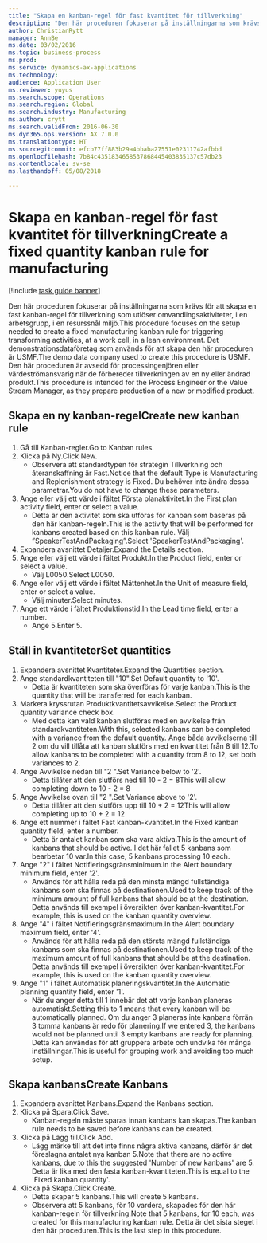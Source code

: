 ```yaml
--- 
title: "Skapa en kanban-regel för fast kvantitet för tillverkning"
description: "Den här proceduren fokuserar på inställningarna som krävs för att skapa en fast kanban-regel för tillverkning som utlöser omvandlingsaktiviteter, i en arbetsgrupp, i en resurssnål miljö."
author: ChristianRytt
manager: AnnBe
ms.date: 03/02/2016
ms.topic: business-process
ms.prod: 
ms.service: dynamics-ax-applications
ms.technology: 
audience: Application User
ms.reviewer: yuyus
ms.search.scope: Operations
ms.search.region: Global
ms.search.industry: Manufacturing
ms.author: crytt
ms.search.validFrom: 2016-06-30
ms.dyn365.ops.version: AX 7.0.0
ms.translationtype: HT
ms.sourcegitcommit: efcb77ff883b29a4bbaba27551e02311742afbbd
ms.openlocfilehash: 7b84c4351834658537868445403835137c57db23
ms.contentlocale: sv-se
ms.lasthandoff: 05/08/2018

---
```

# <a name="create-a-fixed-quantity-kanban-rule-for-manufacturing"></a><span data-ttu-id="5f70e-103">Skapa en kanban-regel för fast kvantitet för tillverkning</span><span class="sxs-lookup"><span data-stu-id="5f70e-103">Create a fixed quantity kanban rule for manufacturing</span></span>

[!include [task guide banner](../../includes/task-guide-banner.md)]

<span data-ttu-id="5f70e-104">Den här proceduren fokuserar på inställningarna som krävs för att skapa en fast kanban-regel för tillverkning som utlöser omvandlingsaktiviteter, i en arbetsgrupp, i en resurssnål miljö.</span><span class="sxs-lookup"><span data-stu-id="5f70e-104">This procedure focuses on the setup needed to create a fixed manufacturing kanban rule for triggering transforming activities, at a work cell, in a lean environment.</span></span> <span data-ttu-id="5f70e-105">Det demonstrationsdataföretag som används för att skapa den här proceduren är USMF.</span><span class="sxs-lookup"><span data-stu-id="5f70e-105">The demo data company used to create this procedure is USMF.</span></span> <span data-ttu-id="5f70e-106">Den här proceduren är avsedd för processingenjören eller värdeströmansvarig när de förbereder tillverkningen av en ny eller ändrad produkt.</span><span class="sxs-lookup"><span data-stu-id="5f70e-106">This procedure is intended for the Process Engineer or the Value Stream Manager, as they prepare production of a new or modified product.</span></span>


## <a name="create-new-kanban-rule"></a><span data-ttu-id="5f70e-107">Skapa en ny kanban-regel</span><span class="sxs-lookup"><span data-stu-id="5f70e-107">Create new kanban rule</span></span>
1. <span data-ttu-id="5f70e-108">Gå till Kanban-regler.</span><span class="sxs-lookup"><span data-stu-id="5f70e-108">Go to Kanban rules.</span></span>
2. <span data-ttu-id="5f70e-109">Klicka på Ny.</span><span class="sxs-lookup"><span data-stu-id="5f70e-109">Click New.</span></span>
    * <span data-ttu-id="5f70e-110">Observera att standardtypen för strategin Tillverkning och återanskaffning är Fast.</span><span class="sxs-lookup"><span data-stu-id="5f70e-110">Notice that the default Type is Manufacturing and Replenishment strategy is Fixed.</span></span> <span data-ttu-id="5f70e-111">Du behöver inte ändra dessa parametrar.</span><span class="sxs-lookup"><span data-stu-id="5f70e-111">You do not have to change these parameters.</span></span>  
3. <span data-ttu-id="5f70e-112">Ange eller välj ett värde i fältet Första planaktivitet.</span><span class="sxs-lookup"><span data-stu-id="5f70e-112">In the First plan activity field, enter or select a value.</span></span>
    * <span data-ttu-id="5f70e-113">Detta är den aktivitet som ska utföras för kanban som baseras på den här kanban-regeln.</span><span class="sxs-lookup"><span data-stu-id="5f70e-113">This is the activity that will be performed for kanbans created based on this kanban rule.</span></span>  <span data-ttu-id="5f70e-114">Välj ”SpeakerTestAndPackaging”.</span><span class="sxs-lookup"><span data-stu-id="5f70e-114">Select 'SpeakerTestAndPackaging'.</span></span>  
4. <span data-ttu-id="5f70e-115">Expandera avsnittet Detaljer.</span><span class="sxs-lookup"><span data-stu-id="5f70e-115">Expand the Details section.</span></span>
5. <span data-ttu-id="5f70e-116">Ange eller välj ett värde i fältet Produkt.</span><span class="sxs-lookup"><span data-stu-id="5f70e-116">In the Product field, enter or select a value.</span></span>
    * <span data-ttu-id="5f70e-117">Välj L0050.</span><span class="sxs-lookup"><span data-stu-id="5f70e-117">Select L0050.</span></span>  
6. <span data-ttu-id="5f70e-118">Ange eller välj ett värde i fältet Måttenhet.</span><span class="sxs-lookup"><span data-stu-id="5f70e-118">In the Unit of measure field, enter or select a value.</span></span>
    * <span data-ttu-id="5f70e-119">Välj minuter.</span><span class="sxs-lookup"><span data-stu-id="5f70e-119">Select minutes.</span></span>  
7. <span data-ttu-id="5f70e-120">Ange ett värde i fältet Produktionstid.</span><span class="sxs-lookup"><span data-stu-id="5f70e-120">In the Lead time field, enter a number.</span></span>
    * <span data-ttu-id="5f70e-121">Ange 5.</span><span class="sxs-lookup"><span data-stu-id="5f70e-121">Enter 5.</span></span>  

## <a name="set-quantities"></a><span data-ttu-id="5f70e-122">Ställ in kvantiteter</span><span class="sxs-lookup"><span data-stu-id="5f70e-122">Set quantities</span></span>
1. <span data-ttu-id="5f70e-123">Expandera avsnittet Kvantiteter.</span><span class="sxs-lookup"><span data-stu-id="5f70e-123">Expand the Quantities section.</span></span>
2. <span data-ttu-id="5f70e-124">Ange standardkvantiteten till "10".</span><span class="sxs-lookup"><span data-stu-id="5f70e-124">Set Default quantity to '10'.</span></span>
    * <span data-ttu-id="5f70e-125">Detta är kvantiteten som ska överföras för varje kanban.</span><span class="sxs-lookup"><span data-stu-id="5f70e-125">This is the quantity that will be transferred for each kanban.</span></span>  
3. <span data-ttu-id="5f70e-126">Markera kryssrutan Produktkvantitetsavvikelse.</span><span class="sxs-lookup"><span data-stu-id="5f70e-126">Select the Product quantity variance check box.</span></span>
    * <span data-ttu-id="5f70e-127">Med detta kan vald kanban slutföras med en avvikelse från standardkvantiteten.</span><span class="sxs-lookup"><span data-stu-id="5f70e-127">With this, selected kanbans can be completed with a variance from the default quantity.</span></span>  <span data-ttu-id="5f70e-128">Ange båda avvikelserna till 2 om du vill tillåta att kanban slutförs med en kvantitet från 8 till 12.</span><span class="sxs-lookup"><span data-stu-id="5f70e-128">To allow kanbans to be completed with a quantity from 8 to 12, set both variances to 2.</span></span>  
4. <span data-ttu-id="5f70e-129">Ange Avvikelse nedan till "2 ".</span><span class="sxs-lookup"><span data-stu-id="5f70e-129">Set Variance below to '2'.</span></span>
    * <span data-ttu-id="5f70e-130">Detta tillåter att den slutförs ned till 10 - 2 = 8</span><span class="sxs-lookup"><span data-stu-id="5f70e-130">This will allow completing down to 10 - 2 = 8</span></span>  
5. <span data-ttu-id="5f70e-131">Ange Avvikelse ovan till "2 ".</span><span class="sxs-lookup"><span data-stu-id="5f70e-131">Set Variance above to '2'.</span></span>
    * <span data-ttu-id="5f70e-132">Detta tillåter att den slutförs upp till 10 + 2 = 12</span><span class="sxs-lookup"><span data-stu-id="5f70e-132">This will allow completing up to 10 + 2 = 12</span></span>  
6. <span data-ttu-id="5f70e-133">Ange ett nummer i fältet Fast kanban-kvantitet.</span><span class="sxs-lookup"><span data-stu-id="5f70e-133">In the Fixed kanban quantity field, enter a number.</span></span>
    * <span data-ttu-id="5f70e-134">Detta är antalet kanban som ska vara aktiva.</span><span class="sxs-lookup"><span data-stu-id="5f70e-134">This is the amount of kanbans that should be active.</span></span> <span data-ttu-id="5f70e-135">I det här fallet 5 kanbans som bearbetar 10 var.</span><span class="sxs-lookup"><span data-stu-id="5f70e-135">In this case, 5 kanbans processing 10 each.</span></span>  
7. <span data-ttu-id="5f70e-136">Ange "2" i fältet Notifieringsgränsminimum.</span><span class="sxs-lookup"><span data-stu-id="5f70e-136">In the Alert boundary minimum field, enter '2'.</span></span>
    * <span data-ttu-id="5f70e-137">Används för att hålla reda på den minsta mängd fullständiga kanbans som ska finnas på destinationen.</span><span class="sxs-lookup"><span data-stu-id="5f70e-137">Used to keep track of the minimum amount of full kanbans that should be at the destination.</span></span> <span data-ttu-id="5f70e-138">Detta används till exempel i översikten över kanban-kvantitet.</span><span class="sxs-lookup"><span data-stu-id="5f70e-138">For example, this is used on the kanban quantity overview.</span></span>  
8. <span data-ttu-id="5f70e-139">Ange "4" i fältet Notifieringsgränsmaximum.</span><span class="sxs-lookup"><span data-stu-id="5f70e-139">In the Alert boundary maximum field, enter '4'.</span></span>
    * <span data-ttu-id="5f70e-140">Används för att hålla reda på den största mängd fullständiga kanbans som ska finnas på destinationen.</span><span class="sxs-lookup"><span data-stu-id="5f70e-140">Used to keep track of the maximum amount of full kanbans that should be at the destination.</span></span> <span data-ttu-id="5f70e-141">Detta används till exempel i översikten över kanban-kvantitet.</span><span class="sxs-lookup"><span data-stu-id="5f70e-141">For example, this is used on the kanban quantity overview.</span></span>  
9. <span data-ttu-id="5f70e-142">Ange "1" i fältet Automatisk planeringskvantitet.</span><span class="sxs-lookup"><span data-stu-id="5f70e-142">In the Automatic planning quantity field, enter '1'.</span></span>
    * <span data-ttu-id="5f70e-143">När du anger detta till 1 innebär det att varje kanban planeras automatiskt.</span><span class="sxs-lookup"><span data-stu-id="5f70e-143">Setting this to 1 means that every kanban will be automatically planned.</span></span>   <span data-ttu-id="5f70e-144">Om du anger 3 planeras inte kanbans förrän 3 tomma kanbans är redo för planering.</span><span class="sxs-lookup"><span data-stu-id="5f70e-144">If we entered 3, the kanbans would not be planned until 3 empty kanbans are ready for planning.</span></span> <span data-ttu-id="5f70e-145">Detta kan användas för att gruppera arbete och undvika för många inställningar.</span><span class="sxs-lookup"><span data-stu-id="5f70e-145">This is useful for grouping work and avoiding too much setup.</span></span>  

## <a name="create-kanbans"></a><span data-ttu-id="5f70e-146">Skapa kanbans</span><span class="sxs-lookup"><span data-stu-id="5f70e-146">Create Kanbans</span></span>
1. <span data-ttu-id="5f70e-147">Expandera avsnittet Kanbans.</span><span class="sxs-lookup"><span data-stu-id="5f70e-147">Expand the Kanbans section.</span></span>
2. <span data-ttu-id="5f70e-148">Klicka på Spara.</span><span class="sxs-lookup"><span data-stu-id="5f70e-148">Click Save.</span></span>
    * <span data-ttu-id="5f70e-149">Kanban-regeln måste sparas innan kanbans kan skapas.</span><span class="sxs-lookup"><span data-stu-id="5f70e-149">The kanban rule needs to be saved before kanbans can be created.</span></span>  
3. <span data-ttu-id="5f70e-150">Klicka på Lägg till.</span><span class="sxs-lookup"><span data-stu-id="5f70e-150">Click Add.</span></span>
    * <span data-ttu-id="5f70e-151">Lägg märke till att det inte finns några aktiva kanbans, därför är det föreslagna antalet nya kanban 5.</span><span class="sxs-lookup"><span data-stu-id="5f70e-151">Note that there are no active kanbans, due to this the suggested 'Number of new kanbans' are 5.</span></span> <span data-ttu-id="5f70e-152">Detta är lika med den fasta kanban-kvantiteten.</span><span class="sxs-lookup"><span data-stu-id="5f70e-152">This is equal to the 'Fixed kanban quantity'.</span></span>  
4. <span data-ttu-id="5f70e-153">Klicka på Skapa.</span><span class="sxs-lookup"><span data-stu-id="5f70e-153">Click Create.</span></span>
    * <span data-ttu-id="5f70e-154">Detta skapar 5 kanbans.</span><span class="sxs-lookup"><span data-stu-id="5f70e-154">This will create 5 kanbans.</span></span>  
    * <span data-ttu-id="5f70e-155">Observera att 5 kanbans, för 10 vardera, skapades för den här kanban-regeln för tillverkning.</span><span class="sxs-lookup"><span data-stu-id="5f70e-155">Note that 5 kanbans, for 10 each, was created for this manufacturing kanban rule.</span></span> <span data-ttu-id="5f70e-156">Detta är det sista steget i den här proceduren.</span><span class="sxs-lookup"><span data-stu-id="5f70e-156">This is the last step in this procedure.</span></span>  


